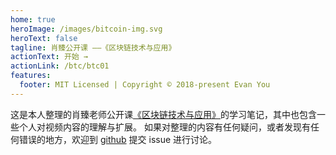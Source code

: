 ```yaml
---
home: true
heroImage: /images/bitcoin-img.svg
heroText: false
tagline: 肖臻公开课 ——《区块链技术与应用》
actionText: 开始 →
actionLink: /btc/btc01
features:
  footer: MIT Licensed | Copyright © 2018-present Evan You
---
```


这是本人整理的肖臻老师公开课[《区块链技术与应用》](https://www.bilibili.com/video/BV1Vt411X7JF?spm_id_from=333.337.search-card.all.click&vd_source=797eec78b48718195283e6652475b653)的学习笔记，其中也包含一些个人对视频内容的理解与扩展。 如果对整理的内容有任何疑问，或者发现有任何错误的地方，欢迎到 [github](https://github.com/ok-james/coin-notes) 提交 issue 进行讨论。
